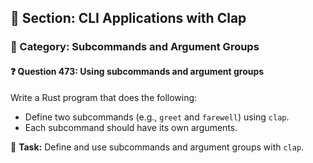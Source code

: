 ## 📘 Section: CLI Applications with Clap  
### 🔹 Category: Subcommands and Argument Groups  
#### ❓ Question 473: Using subcommands and argument groups

Write a Rust program that does the following:

- Define two subcommands (e.g., `greet` and `farewell`) using `clap`.
- Each subcommand should have its own arguments.

🔧 **Task:** Define and use subcommands and argument groups with `clap`.
